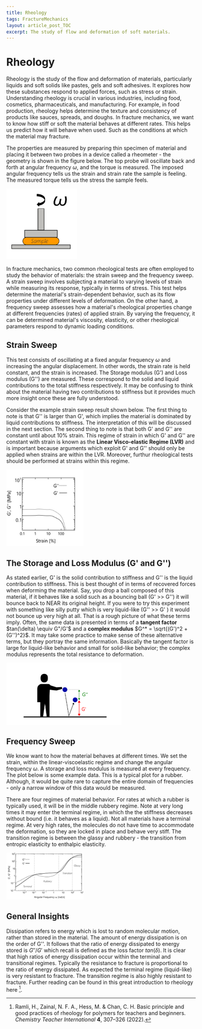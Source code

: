 ```yaml
---
title: Rheology
tags: FractureMechanics
layout: article_post_TOC
excerpt: The study of flow and deformation of soft materials.  
---
```





# Rheology

Rheology is the study of the flow and deformation of materials, particularly liquids and soft solids like pastes, gels and soft adhesives. It explores how these substances respond to applied forces, such as stress or strain. Understanding rheology is crucial in various industries, including food, cosmetics, pharmaceuticals, and manufacturing. For example, in food production, rheology helps determine the texture and consistency of products like sauces, spreads, and doughs. In fracture mechanics, we want to know how stiff or soft the material behaves at different rates. This helps us predict how it will behave when used. Such as the conditions at which the material may fracture. 

The properties are measured by preparing thin specimen of material and placing it between two probes in a device called a rheometer - the geometry is shown in the figure below. The top probe will oscillate back and forth at angular frequency $\omega$,  and the torque is measured. The imposed angular frequency tells us the strain and strain rate the sample is feeling. The measured torque tells us the stress the sample feels. 

<img src="\assets\images\Fracture Mechanics\RheometerGeometry.png" alt="Peeling90Degrees" style="zoom:30%; margin-left: auto; margin-right: auto;" />

In fracture mechanics, two common rheological tests are often employed to study the behavior of materials: the strain sweep and the frequency sweep. A strain sweep involves subjecting a material to varying levels of strain while measuring its response, typically in terms of stress. This test helps determine the material's strain-dependent behavior, such as its flow properties under different levels of deformation. On the other hand, a frequency sweep assesses how a material's rheological properties change at different frequencies (rates) of applied strain. By varying the frequency, it can be determined material's viscosity, elasticity, or other rheological parameters respond to dynamic loading conditions. 

## Strain Sweep

This test consists of oscillating at a fixed angular frequency $\omega$ and increasing the angular displacement. In other words, the strain rate is held constant, and the strain is increased. The Storage  modulus (G') and Loss modulus (G'') are measured. These correspond to the solid and liquid contributions to the total stiffness respectively.  It may be confusing to think about the material having two contributions to stiffness  but it provides much more insight once these are fully understood. 



Consider the example strain sweep result shown below. The first thing to note is that G'' is larger than G', which implies the material is dominated by liquid contributions to stiffness. The interpretation of this will be discussed in the next section. The second thing to note is that both G' and G'' are constant until about 10% strain. This regime of strain in which G' and G'' are constant with strain is known as the **Linear Visco-elastic Regime (LVR)** and is important because arguments which exploit G' and G'' should only be applied when strains are within the LVR. Moreover, furthur rheological tests should be performed at strains within this regime. 

<img src="\assets\images\Fracture Mechanics\StrainSweep.png" alt="Peeling90Degrees" style="zoom:20%; margin-left: auto; margin-right: auto;" />

## The Storage and Loss Modulus  (G' and G'') 

As stated earlier, G' is the solid contribution to stiffness and G'' is the liquid contribution to stiffness. This is best thought of in terms of recovered forces when deforming the material. Say, you drop a ball composed of this material, if it behaves like a solid such as a bouncing ball (G' >> G'') it will bounce back to NEAR its original height.  If you were to try this experiment with something like silly putty which is very liquid-like (G'' >>  G' ) it would not bounce up very high at all. That is a rough picture of what these terms imply. Often, the same data is presented in terms of a **tangent factor** $tan(\delta) \equiv G"/G'$ and a **complex modulus** $G^* = \sqrt{(G')^2 + (G'')^2}$. It may take some practice to make sense of these alternative terms, but they portray the same information.  Basically the tangent factor is large for liquid-like behavior and small for solid-like behavior; the complex modulus represents the total resistance to deformation. 

<img src="\assets\images\Fracture Mechanics\BouncingBall.png" style="zoom:30%; margin-left: auto; margin-right: auto;" />



## Frequency Sweep

We know want to how the material behaves at different times. We set the strain, within the linear-viscoelastic regime and change the angular frequency $\omega$. A storage and loss modulus is measured at every frequency. The plot below is some example data. This is a typical plot for a rubber. Although, it would be quite rare to capture the entire domain of frequencies - only a narrow window of this data would be measured. 

There are four regimes of material behavior. For rates at which a rubber is typically used, it will be in the middle rubbery regime. Note at very long times it may enter the terminal regime, in which the the stiffness decreases without bound (i.e. it behaves as a liquid). Not all materials have a terminal regime. At very high rates, the molecules do not have time to accommodate the deformation, so they are locked in place and behave very stiff. The transition regime is between the glassy and rubbery - the transition from entropic elasticity to enthalpic elasticity.  



<img src="\assets\images\Fracture Mechanics\FrequencySweep.png" style="zoom:20%; margin-left: auto; margin-right: auto;" />



## General Insights

Dissipation refers to energy which is lost to random molecular motion, rather than stored in the material. The amount of energy dissipation is on the order of G''. It follows that the ratio of energy dissipated to energy stored is $G''/G'$ which recall is defined as the loss factor $tan(\delta)$. It is clear that high ratios of energy dissipation occur within the terminal and transitional regimes. Typically the resistance to fracture is proportional to the ratio of energy dissipated. As expected the terminal regime (liquid-like) is very resistant to fracture. The transition regime is also highly resistant to fracture. Further reading can be found in this great introduction to rheology here [^Ramli]. 



[^Ramli]: Ramli, H., Zainal, N. F. A., Hess, M. & Chan, C. H. Basic principle and good practices of rheology for polymers for teachers and beginners. *Chemistry Teacher International* **4**, 307–326 (2022).





